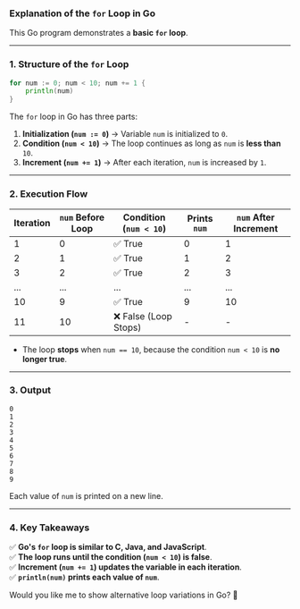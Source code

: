 ### **Explanation of the `for` Loop in Go**

This Go program demonstrates a **basic `for` loop**.

---

### **1. Structure of the `for` Loop**
```go
for num := 0; num < 10; num += 1 {
    println(num)
}
```
The `for` loop in Go has three parts:
1. **Initialization (`num := 0`)** → Variable `num` is initialized to `0`.
2. **Condition (`num < 10`)** → The loop continues as long as `num` is **less than** `10`.
3. **Increment (`num += 1`)** → After each iteration, `num` is increased by `1`.

---

### **2. Execution Flow**
| Iteration | `num` Before Loop | Condition (`num < 10`) | Prints `num` | `num` After Increment |
|-----------|-------------------|------------------------|--------------|------------------------|
| 1         | 0                 | ✅ True                 | 0            | 1                      |
| 2         | 1                 | ✅ True                 | 1            | 2                      |
| 3         | 2                 | ✅ True                 | 2            | 3                      |
| ...       | ...               | ...                    | ...          | ...                    |
| 10        | 9                 | ✅ True                 | 9            | 10                     |
| 11        | 10                | ❌ False (Loop Stops)   | -            | -                      |

- The loop **stops** when `num == 10`, because the condition `num < 10` is **no longer true**.

---

### **3. Output**
```
0
1
2
3
4
5
6
7
8
9
```
Each value of `num` is printed on a new line.

---

### **4. Key Takeaways**
✅ **Go's `for` loop is similar to C, Java, and JavaScript**.  
✅ **The loop runs until the condition (`num < 10`) is false**.  
✅ **Increment (`num += 1`) updates the variable in each iteration**.  
✅ **`println(num)` prints each value of `num`**.

Would you like me to show alternative loop variations in Go? 🚀